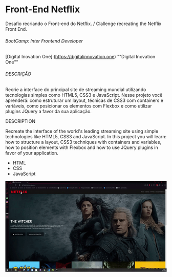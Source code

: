 # Front-End Netflix

Desafio recriando o Front-end do Netflix. / Clallenge recreating the Netflix Front End.



###### BootCamp: Inter Frontend Developer

[Digital Inovation One]:(https://digitalinnovation.one)	""Digital Inovation One""



###### DESCRIÇÃO

Recrie a interface do principal site de streaming mundial utilizando tecnologias simples como HTML5, CSS3 e JavaScript. Nesse projeto você aprenderá: como estruturar um layout, técnicas de CSS3 com containers e variáveis, como posicionar os elementos com Flexbox e como utilizar plugins JQuery a favor da sua aplicação.

DESCRIPTION 

Recreate the interface of the world's leading streaming site using simple technologies like HTML5, CSS3 and JavaScript. In this project you will learn: how to structure a layout, CSS3 techniques with containers and variables, how to position elements with Flexbox and how to use JQuery plugins in favor of your application. 



* HTML 
*  CSS
*  JavaScript





![Clone-Netflix](https://github.com/viniciuskurt/FrontEnd-Netflix/blob/main/img/NETFLIX-CLONE.gif)

